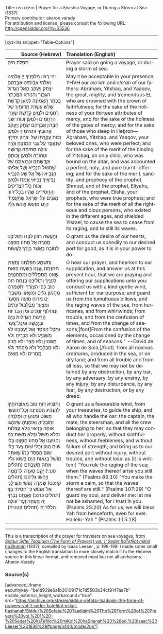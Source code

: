 <html>
<head></head>
<body>
Title: תפלת הים | Prayer for a Seaship Voyage, or During a Storm at Sea (1837)<br />
Primary contributor: aharon.varady<br />
For attribution and license, please consult the following URL: <a href="http://opensiddur.org/?p=35536">http://opensiddur.org/?p=35536</a>
<p />
<hr />

[xyz-ihs snippet="Table-Options"]<table style="margin-left: auto; margin-right: auto;" class="draggable">
<thead><tr><th id="x" style="text-align: right;">Source (Hebrew)</th><th style="text-align: left;">Translation (English)</th></tr></thead>
<tbody>
<tr><td style="vertical-align:top;">
<div class="liturgy" lang="he">
<span class="instruction">תפלת הים</span>
</span></div></td>
 
<td style="vertical-align:top;">
<div class="english" lang="en">
<span class="instruction">Prayer said on going a voyage, or during a storm at sea.</span> 
</div></td></tr>


<tr><td style="vertical-align:top;">
<div class="liturgy" lang="he">
יְהִי רָצוֹן מִלְּפָנֶֽיךָ יְיָ אֱלֹהֵינוּ 
וֵֽאלֹהֵי אֲבוֹתֵֽינוּ אַבְרָהָם יִצְחָק וְיַֽעֲקֹב 
הָאֵל הַגָּדוֹל הַגִּבּוֹר וְהַנּוֹרָא 
הַמֻּכְתָּר בְּכֶֽתֶר הָֽאֱמוּנָה
לְמַעַן קְדֻשַּׁת שְׁלֹש עֶשְׂרֵה מִדּוֹתֶֽיךָ שֶׁל רַֽחֲמִים
וּלְמַֽעַן קְדֻשַּׁת שַֽׁעֲרֵי הָרַֽחֲמִים
וּלְמַֽעַן זְכוּת יְשֵׁנֵי חֶבְרוֹן
אַבְרָהָם יִצְחָק וְיַֽעֲקֹב אֲהוּבֶֽיךָ וּתְמִימֶֽיךָ 
וּלְמַֽעַן זְכוּת עֲקֵֽדָתוֹ שֶׁל יִצְחָק יְחִידֶֽךָ
שֶׁנֶּֽעֱקָד עַל גַּבֵּי הַמִּזְבֵּֽחַ
וְהָיָה עוֹלָה תְמִימָה קְדוֹשָׁה וּטְהוֹרָה
וּלְמַֽעַן זְכוּתָם וּקְדֻשָּׁתָם וּנְבֽוּאָתָם 
שֶׁל שְׁמוּאֵל הַנָּבִיא 
וְשֶׁל אֵֽלִיָּֽהוּ הַנָּבִיא 
וְשֶׁל אֱלִישָע הַנָּבִיא
נְבִיאֶֽיךָ נְבִיאֵי אֱמֶת
וּלְמַֽעַן זְכוּת כׇּל־הַצַדִּיקִים וְהַֽחֲסִידִים
שֶֽׁהָיוּ בְּכׇל־דּוֹר מְגִנִּים עַל יִשְׂרָאֵל
שֶׁתַּֽעֲמִיד הַיָּם מִזַּעְפוֹ
וְיֶֽחֶשׁוּ גַלָּיו
</span></div></td>
 
<td style="vertical-align:top;">
<div class="english" lang="en">
May it be acceptable in your presence, YHVH our <em>elo'ah</em>! 
and <em>elo'ah</em> of our fathers: Aḇraham, Yitsḥaq, and Yaaqov, 
the great, mighty, and tremendous El, 
who are crowned with the crown of faithfulness; 
for the sake of the holiness of your thirteen attributes of mercy, 
and for the sake of the holiness of the gates of mercy; 
and for the sake of those who sleep in Ḥeḇron—
Aḇraham, Yitsḥaq, and Yaaqov, your beloved ones, who were perfect; 
and for the sake of the merit of the binding of Yitsḥaq, an only child, 
who was bound on the altar, 
and was accounted a perfect, holy, and pure burnt-offering; 
and for the sake of the merit, sanctity, and prophecy  
of the prophet, Shmuel, 
and of the prophet, Eliyahu, 
and of the prophet, Elisha, 
your prophets, who were true prophets; 
and for the sake of the merit of all the righteous and pious persons, 
who existed in the different ages, and shielded Yisrael; 
to cause the sea to cease from its raging, 
and to still its waves. 
</div></td></tr>


<tr><td style="vertical-align:top;">
<div class="liturgy" lang="he">
וְתַֽעֲשֶׂה רְצוֹן לִבֵּֽנוּ
וְתֽוֹלִיכֵֽנוּ מְהֵרָה אֶל מְחוֹז חֶפְצֵֽנוּ לְטוֹבָה
כַּֽאֲשֶׁר בְּיָֽדְךָ לַֽעֲשׂוֹת
</span></div></td>
 
<td style="vertical-align:top;">
<div class="english" lang="en">
O grant us the desire of our hearts, 
and conduct us speedily to our desired port for good, 
as it is in your power to do. 
</div></td></tr>


<tr><td style="vertical-align:top;">
<div class="liturgy" lang="he">
וְתִשְׁמַע תְּפִלָּתֵֽנוּ
וְתַֽאֲזִין תְּחִנָּתֵֽנוּ
וַֽעֲנֵנוּ בְּשָׁעָה הַזֹאת
שֶׁאָֽנוּ מִתְפַּלְּלִים וּמִתְחַנְּנִים לְפָנֶֽיךָ
וְתֽוֹלִיכֵֽנוּ בְּנַֽחַת רֽוּחַ טוֹב כְפִי הַצּֽוֹרֶךָ
וְתִשְׁמְרֵֽנוּ מֵֽהֲמוֹן גַּלִּים
וּמִשְּׁאוֹן מִשְׁבְּרֵי יָם
מֵרוּחַ סוֹעָה מִסַּֽעַר
וּמִצַֽעַר
מִבִּלְבּוּל עִתִּים
וּמֵֽחִלּוּף זְמַנִּים
וּמִן הַבִּרְיוֹת הָֽרָעוֹת הַגְּדֵלוֹת בַּיָם וּבַיַּבָּשָׁה 
וּמִכׇּל־צַֽעַר
וּמִכׇּל־הֶפְסֵד
וְאַל יַֽעַכְּבֵֽנוּ לֹא מַשְׁבִּֽיַע
וְלֹא מַכְרִֽיחַ
וְלֹא מַשְׂטִין
וְלֹא מֵצֵר
וְלֹא מֵזִיק
וְלֹא מְבַלְבֵּל
וְלֹא מְפַחֵד
וְלֹא מַֽחֲרִים
וְלֹא מְאַיֵּם
</span></div></td>
 
<td style="vertical-align:top;">
<div class="english" lang="en">
O hear our prayer, 
and hearken to our supplication, 
and answer us at this present hour, 
that we are praying and offering our supplications unto you: 
conduct us with a kind gentle wind, sufficient for our purpose; 
and guard us from the tumultuous billows, 
and the raging waves of the sea, 
from hurricanes, and from whirlwinds; 
from trouble, 
and from the confusion of times, 
and from the change of seasons;[foot]From the confusion of the elements, occasioned by the change of times, and of seasons." --David de Aaron de Sola.[/foot]&nbsp; 
from all noxious creatures, produced in the sea, or on dry land; 
and from all trouble 
and from all loss, 
so that we may not be detained by any obstruction, 
by any bar, 
by any adversary, 
by any enemy, 
by any injury, 
by any disturbance, 
by any fear, 
by any destruction, 
or by any dread. 
</div></td></tr>


<tr><td style="vertical-align:top;">
<div class="liturgy" lang="he">
וְתוֹצִיא רֽוּחַ טוֹב מֵאֽוֹצְרוֹתֶֽיךָ
לְהַנְהִיג הַסְּפִינָה 
וְכׇל־תּֽוֹפְשֵׂי מָשׁוֹט
וּמַנְהִגֶֽיהָ
וּמַלָּחֶֽיהָ
וְחֽוֹבְלֶֽיהָ
וְאֽוֹמָנֶֽיהָ
שֶׁיִּנְהֲגוּ אוֹתָהּ כָּֽרָאוּי
בְּלֹא עַצְלוּת
וּבְלֹא חִשּׁוּל
וּבְלֹא תַשּׁוּת כֹּֽחַ
וְהַגִּיעֵֽנוּ אֶל מְחוֹז חֶפְצֵֽנוּ
בְּלִי שׁוּם הֶזֵּק
וּבְּלִי שׁוּם צַעַֽר
בְּלִי שׁוּם הֶפְסֵד
כְּמוֹ שֶֽׁאַתָּה מוֹשֵׁל בְּגֵאוּת הַיָם
בְּשׂוֹא גַלָּיו אַתָּה תְשַׁבְּחֵם׃ <span class="citation">(תהלים פט:י)</span>
יָקֵם סְעָרָה לִדְמָמָה
וַיֶֽחֶשׁוּ גַּלֵּיהֶם׃ <span class="citation">(תהלים קז:כט)</span>
שָׁמְרָה נַפְשִׁי וְהַצִּילֵֽנִי
אַל־אֵבוֹשׁ
כִּי־חָסִֽיתִי בָךְ׃ <span class="citation">(תהלים כה:כ)</span>
וַאֲנַֽחְנוּ נְבָרֵךְ יָהּ
מֵֽעַתָּה וְעַד־עוֹלָם הַלְלוּ־יָהּ׃ <span class="citation">(תהלים קטו:יח)</span>
</span></div></td>
 
<td style="vertical-align:top;">
<div class="english" lang="en">
O grant us a favourable wind, from your treasuries, 
to guide the ship, 
and all who handle the oar: 
the captain, 
the mate, 
the steersman, 
and all the crew belonging to her; 
so that they may conduct her properly, 
without slothfulness, 
without feebleness, 
and without failure of strength; 
and bring us to our desired port 
without injury, 
without trouble, 
and without loss: 
as [it is written:] “You rule the raging of the sea; 
when the waves thereof arise you still them." <span class="citation">(Psalms 89:10)</span>
"You make the storm a calm, 
so that the waves thereof are still." <span class="citation">(Psalms 107:29)</span>
"O guard my soul, and deliver me: 
let me not be ashamed, 
for I trust in you. <span class="citation">(Psalms 25:20)</span>
As for us, we will bless Yah 
from henceforth, even for ever. Hallelu-Yah." <span class="citation">(Psalms 115:18)</span>
</div></td></tr>
</tbody></table>

<hr />

This is a transcription of the prayer for travelers on sea voyages, from <em><a href="https://opensiddur.org/?p=33097">Siddur Siftei Tsadiqim (The Form of Prayers) vol. 1: Seder haTefilot miKol haShanah</a></em> (1837), compiled by Isaac Leeser , p. 198-199. I made some small changes to the English translation to more closely match it to the Hebrew source in this linear format, and removed most but not all archaisms. --Aharon Varady


<h3>Source(s)</h3>

[advanced_iframe securitykey="be1d939e6a1b36109171c7d5503b34cf9147aa7b" enable_external_height_workaround="true" src="https://archive.org/stream/siddur-sefatai-tsadiqim-the-form-of-prayers-vol-1-seder-hatefilot-mikol-hashanah/Siddur%20Sefatai%20Tsadiqim%20The%20Form%20of%20Prayers%20vol.%201%20-%20Seder%20haTefilot%20miKol%20haShanah%20%28ed.%20Isaac%20Leeser%201838%29#page/n400/mode/2up"]

&nbsp;
</body>
</html>